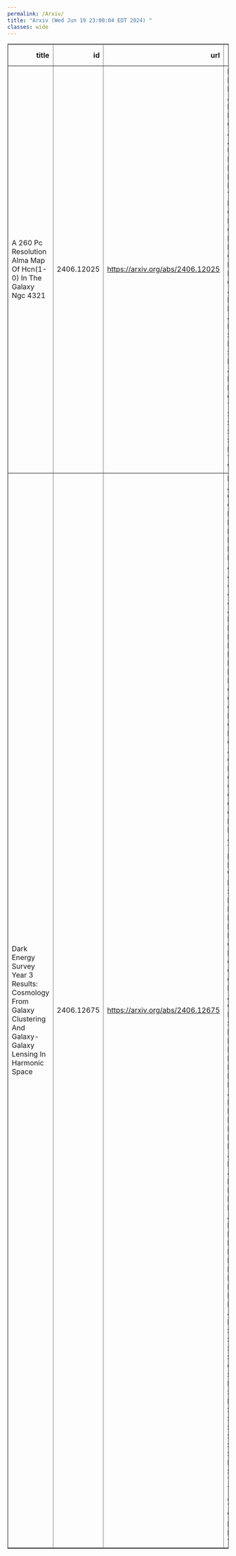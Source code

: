 ```yaml
---
permalink: /Arxiv/
title: "Arxiv (Wed Jun 19 23:00:04 EDT 2024) "
classes: wide
---
```

<table border="1" class="dataframe">
  <thead>
    <tr style="text-align: right;">
      <th>title</th>
      <th>id</th>
      <th>url</th>
      <th>authors</th>
      <th>Local Authors</th>
    </tr>
  </thead>
  <tbody>
    <tr>
      <td>A 260 Pc Resolution Alma Map Of Hcn(1-0) In The Galaxy Ngc 4321</td>
      <td>2406.12025</td>
      <td><a href="https://arxiv.org/abs/2406.12025" target="_blank">https://arxiv.org/abs/2406.12025</a></td>
      <td>Lukas Neumann, Frank Bigiel, Ashley T. Barnes, Molly J. Gallagher, Adam Leroy, Antonio Usero, Erik Rosolowsky, Ivana Bešlić, Médéric Boquien, Yixian Cao, Mélanie Chevance, Dario Colombo, Daniel A. Dale, Cosima Eibensteiner, Kathryn Grasha, Jonathan D. Henshaw, María J. Jiménez-Donaire, Sharon Meidt, Shyam H. Menon, Eric J. Murphy, Hsi-An Pan, Miguel Querejeta, Toshiki Saito, Eva Schinnerer, Sophia K. Stuber, Yu-Hsuan Teng, Thomas G. Williams</td>
      <td>Adam Leroy</td>
    </tr>
    <tr>
      <td>Dark Energy Survey Year 3 Results: Cosmology From Galaxy Clustering And   Galaxy-Galaxy Lensing In Harmonic Space</td>
      <td>2406.12675</td>
      <td><a href="https://arxiv.org/abs/2406.12675" target="_blank">https://arxiv.org/abs/2406.12675</a></td>
      <td>L. Faga, F. Andrade-Oliveira, H. Camacho, R. Rosenfeld, M. Lima, C. Doux, X. Fang, J. Prat, A. Porredon, M. Aguena, A. Alarcon, S. Allam, O. Alves, A. Amon, S. Avila, D. Bacon, K. Bechtol, M. R. Becker, G. M. Bernstein, S. Bocquet, D. Brooks, E. Buckley-Geer, A. Campos, A. Carnero Rosell, M. Carrasco Kind, J. Carretero, F. J. Castander, R. Cawthon, C. Chang, R. Chen, A. Choi, J. Cordero, M. Crocce, L. N. Da Costa, M. E. S. Pereira, J. Derose, H. T. Diehl, S. Dodelson, A. Drlica-Wagner, J. Elvin-Poole, S. Everett, I. Ferrero, A. Ferté, B. Flaugher, P. Fosalba, J. Frieman, J. García-Bellido, M. Gatti, E. Gaztanaga, G. Giannini, D. Gruen, R. A. Gruendl, G. Gutierrez, I. Harrison, S. R. Hinton, D. L. Hollowood, K. Honscheid, D. Huterer, D. J. James, M. Jarvis, T. Jeltema, K. Kuehn, O. Lahav, S. Lee, C. Lidman, N. Maccrann, J. L. Marshall, J. Mccullough, J. Mena-Fernández, R. Miquel, J. Myles, A. Navarro-Alsina, A. Palmese, S. Pandey, M. Paterno, A. Pieres, A. A. Plazas Malagón, M. Raveri, M. Rodriguez-Monroy, R. P. Rollins, A. J. Ross, E. S. Rykoff, S. Samuroff, C. Sánchez, E. Sanchez, D. Sanchez Cid, M. Schubnell, L. F. Secco, I. Sevilla-Noarbe, E. Sheldon, T. Shin, M. Smith, M. Soares-Santos, E. Suchyta, M. E. C. Swanson, G. Tarle, D. Thomas, M. A. Troxel, I. Tutusaus, N. Weaverdyck, P. Wiseman, B. Yanny, B. Yin</td>
      <td>Ashley Ross, Klaus Honscheid</td>
    </tr>
  </tbody>
</table>